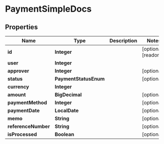 

# PaymentSimpleDocs


## Properties

| Name | Type | Description | Notes |
|------------ | ------------- | ------------- | -------------|
|**id** | **Integer** |  |  [optional] [readonly] |
|**user** | **Integer** |  |  |
|**approver** | **Integer** |  |  [optional] |
|**status** | **PaymentStatusEnum** |  |  [optional] |
|**currency** | **Integer** |  |  |
|**amount** | **BigDecimal** |  |  [optional] |
|**paymentMethod** | **Integer** |  |  [optional] |
|**paymentDate** | **LocalDate** |  |  [optional] |
|**memo** | **String** |  |  [optional] |
|**referenceNumber** | **String** |  |  [optional] |
|**isProcessed** | **Boolean** |  |  [optional] |



